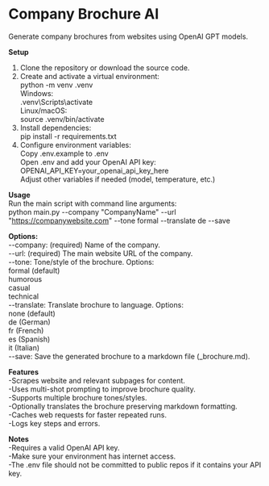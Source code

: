 # Company Brochure AI

Generate company brochures from websites using OpenAI GPT models.

**Setup**
1. Clone the repository or download the source code.  
2. Create and activate a virtual environment:  
   python -m venv .venv  
    Windows:  
      .venv\Scripts\activate  
    Linux/macOS:  
      source .venv/bin/activate  
3. Install dependencies:  
  pip install -r requirements.txt  
4. Configure environment variables:  
  Copy .env.example to .env  
  Open .env and add your OpenAI API key:  
    OPENAI_API_KEY=your_openai_api_key_here  
  Adjust other variables if needed (model, temperature, etc.)  

**Usage**  
Run the main script with command line arguments:  
python main.py --company "CompanyName" --url "https://companywebsite.com" --tone formal --translate de --save  

**Options:**  
--company: (required) Name of the company.  
--url: (required) The main website URL of the company.  
--tone: Tone/style of the brochure. Options:  
    formal (default)  
    humorous  
    casual  
    technical  
--translate: Translate brochure to language. Options:  
    none (default)  
    de (German)  
    fr (French)  
    es (Spanish)  
    it (Italian)  
--save: Save the generated brochure to a markdown file (<CompanyName>_brochure.md).  

**Features**  
-Scrapes website and relevant subpages for content.  
-Uses multi-shot prompting to improve brochure quality.  
-Supports multiple brochure tones/styles.  
-Optionally translates the brochure preserving markdown formatting.  
-Caches web requests for faster repeated runs.  
-Logs key steps and errors.  

**Notes**  
-Requires a valid OpenAI API key.  
-Make sure your environment has internet access.  
-The .env file should not be committed to public repos if it contains your API key.  
